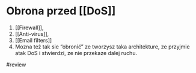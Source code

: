 # Obrona przed [[DoS]]
1. [[Firewall]],
2. [[Anti-virus]],
3. [[Email filters]]
4. Mozna też tak sie “obronić” ze tworzysz taka architekture, ze przyjmie atak DoS i stwierdzi, ze nie przekaze dalej ruchu.

#review